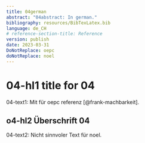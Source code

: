 ```yaml
---
title: 04german
abstract: "04abstract: In german."
bibliography: resources/BibTexLatex.bib
language: de_CH
# reference-section-title: Reference
version: publish
date: 2023-03-31
DoNotReplace: oepc
doNotReplace: noel
---
```


# 04-hl1 title for 04
04-text1: Mit für oepc referenz [@frank-machbarkeit].

## o4-hl2 Überschrift 04
04-text2: Nicht sinnvoler Text für noel.

 
